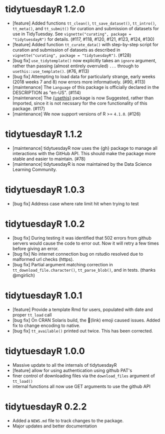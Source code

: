# tidytuesdayR 1.2.0

* [feature] Added functions `tt_clean()`, `tt_save_dataset()`, `tt_intro()`, `tt_meta()`, and `tt_submit()` for curation and submission of datasets for use in TidyTuesday. See `vignette("curating", package = "tidytuesdayR")` for details. (#117, #118, #120, #121, #123, #124, #130)
* [feature] Added function `tt_curate_data()` with step-by-step script for curation and submission of datasets as described in `vignette("curating", package = "tidytuesdayR")`. (#128)
* [bug fix] `use_tidytemplate()` now explicitly takes an `ignore` argument, rather than passing (almost entirely overruled) `...` through to `usethis::use_template()`. (#76, #113)
* [bug fix] Attempting to load data for particularly strange, early weeks (2018 weeks 7 and 8) now errors more informatively. (#90, #113)
* [maintenance] The `Language` of this package is officially declared in the DESCRIPTION as "en-US". (#114)
* [maintenance] The [{usethis}](https://usethis.r-lib.org) package is now Suggested, rather than Imported, since it is not necssary for the core functionality of this package. (#117)
* [maintenance] We now support versions of R >= `4.1.0`. (#126)

# tidytuesdayR 1.1.2

* [maintenance] tidytuesdayR now uses the {gh} package to manage all interactions with the GitHub API. This should make the package more stable and easier to maintain. (#78)
* [maintenance] tidytuesdayR is now maintained by the Data Science Learning Community. 

# tidytuesdayR 1.0.3

* [bug fix] Address case where rate limit hit when trying to test

# tidytuesdayR 1.0.2

* [bug fix] During testing it was identified that 502 errors from github servers would cause the code to error out. Now it will retry a few times before giving an error.
* [bug fix] No internet connection bug on rstudio resolved due to malformed url checks (https).
* [bug fix] Partial argument matching correction in `tt_download_file.character()`, `tt_parse_blob()`, and in tests. (thanks @mgirlich)

# tidytuesdayR 1.0.1

* [feature] Provide a template Rmd for users, populated with date and proper `tt_load` call
* [bug fix] On CRAN Solaris build, the :link:(link) emoji caused issues. Added fix to change encoding to native.
* [bug fix] `tt_available()` printed out twice. This has been corrected.

# tidytuesdayR 1.0.0

* Massive update to all the internals of tidytuesdayR
* [feature] allow for using authentication using github PAT's
* finer control of downloading files via the `download_files` argument of `tt_load()`
* internal functions all now use GET arguments to use the github API

# tidytuesdayR 0.2.2

* Added a `NEWS.md` file to track changes to the package.
* Major updates and better documentation
